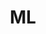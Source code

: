 ---
layout: list
title:  ML
slug:   ML
description: >
  All posts about basic machine learning.  
  기본적 머신러닝 관련 포스팅입니다.
---